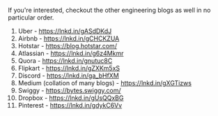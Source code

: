 If you're interested, checkout the other engineering blogs as well in no particular order.

1) Uber - https://lnkd.in/gASdDKdJ
2) Airbnb - https://lnkd.in/gCHCKZUA
3) Hotstar - https://blog.hotstar.com/
4) Atlassian - https://lnkd.in/g6z4Mkmr
5) Quora - https://lnkd.in/gnutuc8C
6) Flipkart - https://lnkd.in/gZXKm5xS
7) Discord - https://lnkd.in/ga_bHfXM
8) Medium (collation of many blogs) - https://lnkd.in/gXGTizws
9) Swiggy - https://bytes.swiggy.com/
10) Dropbox - https://lnkd.in/gUsQQxBG
11) Pinterest - https://lnkd.in/gdykC6Vv